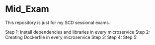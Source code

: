 # Mid_Exam
This repository is just for my SCD sessional  exams.


Step 1:  Install dependencies and libraries in every microservice
Step 2:  Creating Dockerfile in every microservice
Step 3:
Step 4:
Step 5:
